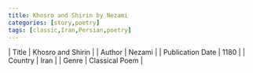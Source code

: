 ```yaml
---
title: Khosro and Shirin by Nezami
categories: [story,poetry]
tags: [classic,Iran,Persian,poetry]
---
```

        
| Title | Khosro and Shirin  |
| Author |  Nezami  |
| Publication Date | 1180   |
| Country | Iran |
| Genre | Classical Poem  |
        